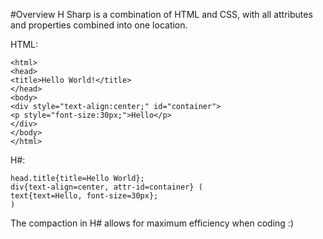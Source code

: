 #Overview
H Sharp is a combination of HTML and CSS, with all attributes and properties combined into one location.

HTML:
```
<html>
<head>
<title>Hello World!</title>
</head>
<body>
<div style="text-align:center;" id="container">
<p style="font-size:30px;">Hello</p>
</div>
</body>
</html>
```

H#:
```
head.title{title=Hello World};
div{text-align=center, attr-id=container} (
text{text=Hello, font-size=30px};
)
```

The compaction in H# allows for maximum efficiency when coding :)

